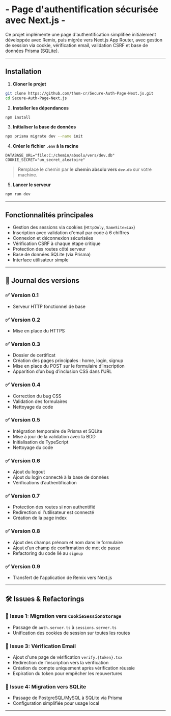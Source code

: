 # - Page d'authentification sécurisée avec Next.js -

Ce projet implémente une page d'authentification simplifiée initialement développée avec Remix, puis migrée vers Next.js App Router, avec gestion de session via cookie, vérification email, validation CSRF et base de données Prisma (SQLite).

---

## Installation

1. **Cloner le projet**

```bash
git clone https://github.com/thom-cr/Secure-Auth-Page-Next.js.git
cd Secure-Auth-Page-Next.js
```

2. **Installer les dépendances**

```bash
npm install
```

3. **Initialiser la base de données**

```bash
npx prisma migrate dev --name init
```

4. **Créer le fichier `.env` à la racine**

```env
DATABASE_URL="file:C:/chemin/absolu/vers/dev.db"
COOKIE_SECRET="un_secret_aleatoire"
```

> Remplace le chemin par le **chemin absolu vers `dev.db`** sur votre machine.

5. **Lancer le serveur**

```bash
npm run dev
```

---

## Fonctionnalités principales

- Gestion des sessions via cookies (`HttpOnly`, `SameSite=Lax`)
- Inscription avec validation d'email par code à 6 chiffres
- Connexion et déconnexion sécurisées
- Vérification CSRF à chaque étape critique
- Protection des routes côté serveur
- Base de données SQLite (via Prisma)
- Interface utilisateur simple

---

## 🧾 Journal des versions

### ✅ Version 0.1
- Serveur HTTP fonctionnel de base

### ✅ Version 0.2
- Mise en place du HTTPS

### ✅ Version 0.3
- Dossier de certificat
- Création des pages principales : home, login, signup
- Mise en place du POST sur le formulaire d’inscription
- Apparition d’un bug d’inclusion CSS dans l’URL

### ✅ Version 0.4
- Correction du bug CSS
- Validation des formulaires
- Nettoyage du code

### ✅ Version 0.5
- Intégration temporaire de Prisma et SQLite
- Mise à jour de la validation avec la BDD
- Initialisation de TypeScript
- Nettoyage du code

### ✅ Version 0.6
- Ajout du logout
- Ajout du login connecté à la base de données
- Vérifications d’authentification

### ✅ Version 0.7
- Protection des routes si non authentifié
- Redirection si l'utilisateur est connecté
- Création de la page index

### ✅ Version 0.8
- Ajout des champs prénom et nom dans le formulaire
- Ajout d’un champ de confirmation de mot de passe
- Refactoring du code lié au `signup`

### ✅ Version 0.9
- Transfert de l'application de Remix vers Next.js

---

## 🛠️ Issues & Refactorings

### 🧩 Issue 1: Migration vers `CookieSessionStorage`
- Passage de `auth.server.ts` à `sessions.server.ts`
- Unification des cookies de session sur toutes les routes

### 🧩 Issue 3: Vérification Email
- Ajout d'une page de vérification `verify.{token}.tsx`
- Redirection de l’inscription vers la vérification
- Création du compte uniquement après vérification réussie
- Expiration du token pour empêcher les reouvertures

### 🧩 Issue 4: Migration vers SQLite
- Passage de PostgreSQL/MySQL à SQLite via Prisma
- Configuration simplifiée pour usage local

---
